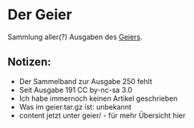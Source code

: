 # Der Geier

Sammlung aller(?) Ausgaben des [Geiers](https://www.fsmpi.rwth-aachen.de/fachschaft/arbeitsgemeinschaften/geier-ag/).

## Notizen:
* Der Sammelband zur Ausgabe 250 fehlt
* Seit Ausgabe 191 CC by-nc-sa 3.0
* Ich habe immernoch keinen Artikel geschrieben
* Was im geier.tar.gz ist: unbekannt
* content jetzt unter geier/ - für mehr Übersicht hier
